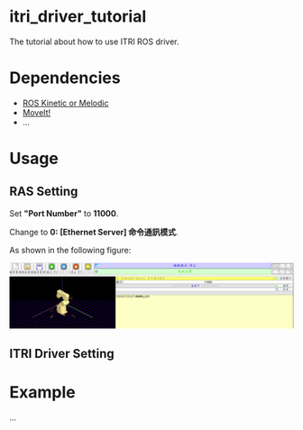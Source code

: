 # itri_driver_tutorial
The tutorial about how to use ITRI ROS driver.

# Dependencies
- [ROS Kinetic or Melodic](http://wiki.ros.org/ROS/Installation)
- [MoveIt!](https://moveit.ros.org/install/)
- ...

# Usage
## RAS Setting
Set **"Port Number"** to **11000**.

Change to **0: [Ethernet Server] 命令通訊模式**.

As shown in the following figure:

![alt 文字](https://github.com/FrankLin9981/itri_driver_tutorial/blob/master/images/ras_setting.png "Logo 標題文字 1")

## ITRI Driver Setting

# Example
...
